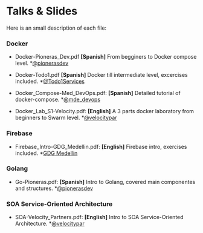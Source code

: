 # Talks &amp; Slides 
Here is an small description of each file:

### Docker

- Docker-Pioneras_Dev.pdf **[Spanish]** From begginers to Docker compose level. *[@pionerasdev](https://twitter.com/pionerasdev) 

- Docker-Todo1.pdf **[Spanish]** Docker till intermediate level, excercises included. *[@Todo1Services](https://twitter.com/Todo1Services)

- Docker_Compose-Med_DevOps.pdf: **[Spanish]** Detailed tutorial of docker-compose. *[@mde_devops](https://twitter.com/mde_devops)

- Docker_Lab_S1-Velocity.pdf: **[English]** A 3 parts docker laboratory from beginners to Swarm level. *[@velocitypar](https://twitter.com/velocitypar)

### Firebase

- Firebase_Intro-GDG_Medellin.pdf: **[English]** Firebase intro, exercises included. *[GDG Medellin](https://www.meetup.com/GDG-Medellin/)

### Golang

- Go-Pioneras.pdf: **[Spanish]** Intro to Golang, covered main componentes and structures. *[@pionerasdev](https://twitter.com/pionerasdev)

###  SOA Service-Oriented Architecture

- SOA-Velocity_Partners.pdf: **[English]** Intro to SOA Service-Oriented Architecture. *[@velocitypar](https://twitter.com/velocitypar)

